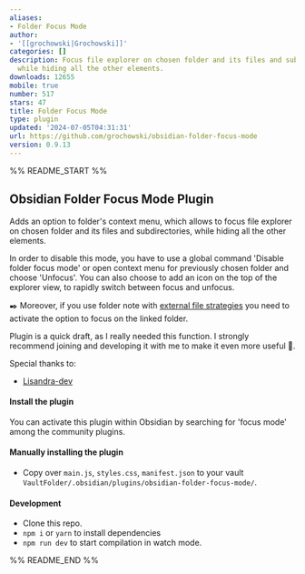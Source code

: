 ```yaml
---
aliases:
- Folder Focus Mode
author:
- '[[grochowski|Grochowski]]'
categories: []
description: Focus file explorer on chosen folder and its files and subdirectories,
  while hiding all the other elements.
downloads: 12655
mobile: true
number: 517
stars: 47
title: Folder Focus Mode
type: plugin
updated: '2024-07-05T04:31:31'
url: https://github.com/grochowski/obsidian-folder-focus-mode
version: 0.9.13
---
```


%% README_START %%

## Obsidian Folder Focus Mode Plugin

Adds an option to folder's context menu, which allows to focus file explorer on chosen folder and its files and subdirectories, while hiding all the other elements.

In order to disable this mode, you have to use a global command 'Disable folder focus mode' or open context menu for previously chosen folder and choose 'Unfocus'. You can also choose to add an icon on the top of the explorer view, to rapidly switch between focus and unfocus.

✒️ Moreover, if you use folder note with [external file strategies](https://github.com/aidenlx/alx-folder-note/wiki/folder-note-pref) you need to activate the option to focus on the linked folder. 

Plugin is a quick draft, as I really needed this function. I strongly recommend joining and developing it with me to make it even more useful 🌚.

Special thanks to:
- [Lisandra-dev](https://github.com/Lisandra-dev)

#### Install the plugin

You can activate this plugin within Obsidian by searching for 'focus mode' among the community plugins.

#### Manually installing the plugin

- Copy over `main.js`, `styles.css`, `manifest.json` to your vault `VaultFolder/.obsidian/plugins/obsidian-folder-focus-mode/`.

#### Development

- Clone this repo.
- `npm i` or `yarn` to install dependencies
- `npm run dev` to start compilation in watch mode.


%% README_END %%
